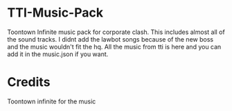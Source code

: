 # TTI-Music-Pack
Toontown Infinite music pack for corporate clash. This includes almost all of the sound tracks. I didnt add the lawbot songs because of the new boss and the music wouldn't fit the hq. All the music from tti is here and you can add it in the music.json if you want.

# Credits
Toontown infinite for the music
